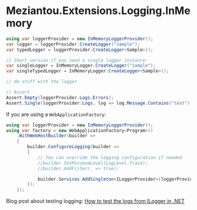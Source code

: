 # Meziantou.Extensions.Logging.InMemory

```c#
using var loggerProvider = new InMemoryLoggerProvider();
var logger = loggerProvider.CreateLogger("sample");
var typedLogger = loggerProvider.CreateLogger<Sample>();

// Short version if you need a single logger instance:
var singleLogger = InMemoryLogger.CreateLogger("sample");
var singleTypedLogger = InMemoryLogger.CreateLogger<Sample>();

// do stuff with the logger

// Assert
Assert.Empty(loggerProvider.Logs.Errors);
Assert.Single(loggerProvider.Logs, log => log.Message.Contains("test") && log.EventId.Id == 1);
```

If you are using a `WebApplicationFactory`:

```c#
using var loggerProvider = new InMemoryLoggerProvider();
using var factory = new WebApplicationFactory<Program>()
    .WithWebHostBuilder(builder =>
    {
        builder.ConfigureLogging(builder =>
        {
            // You can override the logging configuration if needed
            //builder.SetMinimumLevel(LogLevel.Trace);
            //builder.AddFilter(_ => true);

            builder.Services.AddSingleton<ILoggerProvider>(loggerProvider);
        });
    });
```

Blog post about testing logging: [How to test the logs from ILogger in .NET](https://www.meziantou.net/how-to-test-the-logs-from-ilogger-in-dotnet.htm)